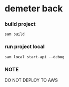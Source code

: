 # demeter back

### build project
```shell
sam build
```

### run project local
```shell
sam local start-api --debug
```

### NOTE
DO NOT DEPLOY TO AWS


